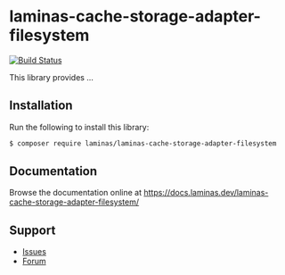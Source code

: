 # laminas-cache-storage-adapter-filesystem

[![Build Status](https://github.com/laminas/laminas-cache-storage-adapter-filesystem/actions/workflows/continuous-integration.yml/badge.svg)](https://github.com/laminas/laminas-cache-storage-adapter-filesystem/actions/workflows/continuous-integration.yml)

This library provides …

## Installation

Run the following to install this library:

```bash
$ composer require laminas/laminas-cache-storage-adapter-filesystem
```

## Documentation

Browse the documentation online at https://docs.laminas.dev/laminas-cache-storage-adapter-filesystem/

## Support

* [Issues](https://github.com/laminas/laminas-cache-storage-adapter-filesystem/issues/)
* [Forum](https://discourse.laminas.dev/)
